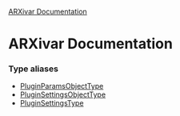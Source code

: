 [ARXivar Documentation](globals.md)

# ARXivar Documentation


### Type aliases

* [PluginParamsObjectType](globals.md#pluginparamsobjecttype)
* [PluginSettingsObjectType](globals.md#pluginsettingsobjecttype)
* [PluginSettingsType](globals.md#pluginsettingstype)

